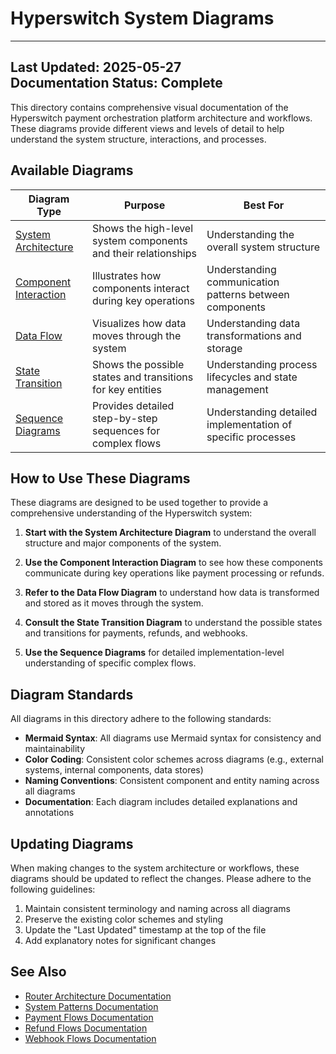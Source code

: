 # Hyperswitch System Diagrams

---
**Last Updated:** 2025-05-27  
**Documentation Status:** Complete
---

This directory contains comprehensive visual documentation of the Hyperswitch payment orchestration platform architecture and workflows. These diagrams provide different views and levels of detail to help understand the system structure, interactions, and processes.

## Available Diagrams

| Diagram Type | Purpose | Best For |
|--------------|---------|----------|
| [System Architecture](./system_architecture_diagram.md) | Shows the high-level system components and their relationships | Understanding the overall system structure |
| [Component Interaction](./component_interaction_diagram.md) | Illustrates how components interact during key operations | Understanding communication patterns between components |
| [Data Flow](./data_flow_diagram.md) | Visualizes how data moves through the system | Understanding data transformations and storage |
| [State Transition](./state_transition_diagram.md) | Shows the possible states and transitions for key entities | Understanding process lifecycles and state management |
| [Sequence Diagrams](./sequence_diagrams.md) | Provides detailed step-by-step sequences for complex flows | Understanding detailed implementation of specific processes |

## How to Use These Diagrams

These diagrams are designed to be used together to provide a comprehensive understanding of the Hyperswitch system:

1. **Start with the System Architecture Diagram** to understand the overall structure and major components of the system.

2. **Use the Component Interaction Diagram** to see how these components communicate during key operations like payment processing or refunds.

3. **Refer to the Data Flow Diagram** to understand how data is transformed and stored as it moves through the system.

4. **Consult the State Transition Diagram** to understand the possible states and transitions for payments, refunds, and webhooks.

5. **Use the Sequence Diagrams** for detailed implementation-level understanding of specific complex flows.

## Diagram Standards

All diagrams in this directory adhere to the following standards:

- **Mermaid Syntax**: All diagrams use Mermaid syntax for consistency and maintainability
- **Color Coding**: Consistent color schemes across diagrams (e.g., external systems, internal components, data stores)
- **Naming Conventions**: Consistent component and entity naming across all diagrams
- **Documentation**: Each diagram includes detailed explanations and annotations

## Updating Diagrams

When making changes to the system architecture or workflows, these diagrams should be updated to reflect the changes. Please adhere to the following guidelines:

1. Maintain consistent terminology and naming across all diagrams
2. Preserve the existing color schemes and styling
3. Update the "Last Updated" timestamp at the top of the file
4. Add explanatory notes for significant changes

## See Also

- [Router Architecture Documentation](../crates/router/architecture/code_structure.md)
- [System Patterns Documentation](../../systemPatterns.md)
- [Payment Flows Documentation](../crates/router/flows/payment_flows.md)
- [Refund Flows Documentation](../crates/router/flows/refund_flows.md)
- [Webhook Flows Documentation](../crates/router/flows/webhook_flows.md)
